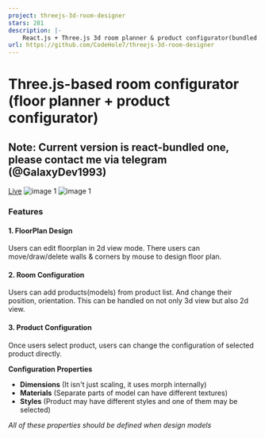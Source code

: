 ```yaml
---
project: threejs-3d-room-designer
stars: 281
description: |-
    React.js + Three.js 3d room planner & product configurator(bundled version)
url: https://github.com/CodeHole7/threejs-3d-room-designer
---
```


# Three.js-based room configurator (floor planner + product configurator)
## Note: Current version is react-bundled one, please contact me via telegram (@GalaxyDev1993)
[Live](https://threejs-room-configurator.netlify.app/)
![image 1](./screenshots/1.JPG)
![image 1](./screenshots/2.JPG)

### Features
#### 1. FloorPlan Design

Users can edit floorplan in 2d view mode.
There users can move/draw/delete walls & corners by mouse to design floor plan.

#### 2. Room Configuration

Users can add products(models) from product list.
And change their position, orientation.
This can be handled on not only 3d view but also 2d view.
#### 3. Product Configuration

Once users select product, users can change the configuration of selected product directly.

**Configuration Properties**
* **Dimensions** (It isn't just scaling, it uses morph internally)
* **Materials** (Separate parts of model can have different textures)
* **Styles** (Product may have different styles and one of them may be selected)

*All of these properties should be defined when design models*

